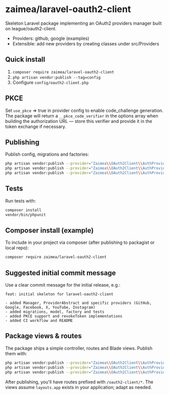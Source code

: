 # zaimea/laravel-oauth2-client

Skeleton Laravel package implementing an OAuth2 providers manager built on league/oauth2-client.
- Providers: github, google (examples)
- Extensible: add new providers by creating classes under src/Providers

## Quick install
1. `composer require zaimea/laravel-oauth2-client`
2. `php artisan vendor:publish --tag=config`
3. Configure `config/oauth2-client.php`


## PKCE
Set `use_pkce` => true in provider config to enable code_challenge generation. The package will return a `__pkce_code_verifier` in the options array when building the authorization URL — store this verifier and provide it in the token exchange if necessary.

## Publishing
Publish config, migrations and factories:

```bash
php artisan vendor:publish --provider="Zaimea\\OAuth2Client\\AuthProvidersServiceProvider" --tag=config
php artisan vendor:publish --provider="Zaimea\\OAuth2Client\\AuthProvidersServiceProvider" --tag=migrations
php artisan vendor:publish --provider="Zaimea\\OAuth2Client\\AuthProvidersServiceProvider" --tag=factories
```

## Tests
Run tests with:

```bash
composer install
vendor/bin/phpunit
```


## Composer install (example)
To include in your project via composer (after publishing to packagist or local repo):

```bash
composer require zaimea/laravel-oauth2-client
```

## Suggested initial commit message
Use a clear commit message for the initial release, e.g.:

```
feat: initial skeleton for laravel-oauth2-client

- added Manager, ProviderAbstract and specific providers (GitHub, Google, Facebook, X, YouTube, Instagram)
- added migrations, model, factory and tests
- added PKCE support and revokeToken implementations
- added CI workflow and README
```


## Package views & routes
The package ships a simple controller, routes and Blade views. Publish them with:

```bash
php artisan vendor:publish --provider="Zaimea\\OAuth2Client\\AuthProvidersServiceProvider" --tag=views
php artisan vendor:publish --provider="Zaimea\\OAuth2Client\\AuthProvidersServiceProvider" --tag=migrations
php artisan vendor:publish --provider="Zaimea\\OAuth2Client\\AuthProvidersServiceProvider" --tag=factories
```

After publishing, you'll have routes prefixed with `/oauth2-client/*`. The views assume `layouts.app` exists in your application; adapt as needed.

